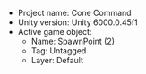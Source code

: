 <!-- UNITY CODE ASSIST INSTRUCTIONS START -->
- Project name: Cone Command
- Unity version: Unity 6000.0.45f1
- Active game object:
  - Name: SpawnPoint (2)
  - Tag: Untagged
  - Layer: Default
<!-- UNITY CODE ASSIST INSTRUCTIONS END -->
